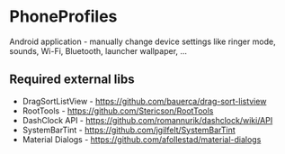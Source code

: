 PhoneProfiles
=============

Android application - manually change device settings like ringer mode, sounds, Wi-Fi, Bluetooth, launcher wallpaper, ...

Required external libs
----------------------

- DragSortListView - https://github.com/bauerca/drag-sort-listview
- RootTools - https://github.com/Stericson/RootTools
- DashClock API - https://github.com/romannurik/dashclock/wiki/API
- SystemBarTint - https://github.com/jgilfelt/SystemBarTint
- Material Dialogs - https://github.com/afollestad/material-dialogs

